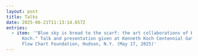 ```yaml
---
layout: post
title: Talks
date: 2025-06-21T11:13:14.657Z
entries:
  - item: '"﻿Blue sky is bread to the scarf: the art collaborations of Kenneth
      Koch." Talk and presentation given at Kenneth Koch Centennial Gathering,
      Flow Chart Foundation, Hudson, N.Y. (May 17, 2025)'
---
```

